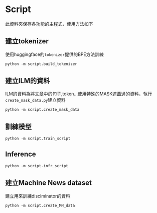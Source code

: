 # Script

此資料夾保存各功能的主程式，使用方法如下

## 建立tokenizer

使用huggingface的`tokenizer`提供的BPE方法訓練
```python
python -m script.build_tokenizer
```

## 建立ILM的資料

ILM的資料為將文章中的句子,token...使用特殊的MASK遮蓋過的資料，執行`create_mask_data.py`建立資料

```python
python -m script.create_mask_data
```

## 訓練模型

```python
python -m script.train_script
```

## Inference

```python
python -m script.infr_script
```

## 建立Machine News dataset

建立用來訓練disciminator的資料

```
python -m script.create_MN_data
```
